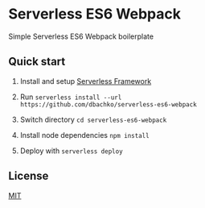# Serverless ES6 Webpack

Simple Serverless ES6 Webpack boilerplate

## Quick start

1. Install and setup [Serverless Framework](https://github.com/serverless/serverless#quick-start)

1. Run `serverless install --url https://github.com/dbachko/serverless-es6-webpack`

1. Switch directory `cd serverless-es6-webpack`

1. Install node dependencies `npm install`

1. Deploy with `serverless deploy`

## License

[MIT](LICENSE.md)
